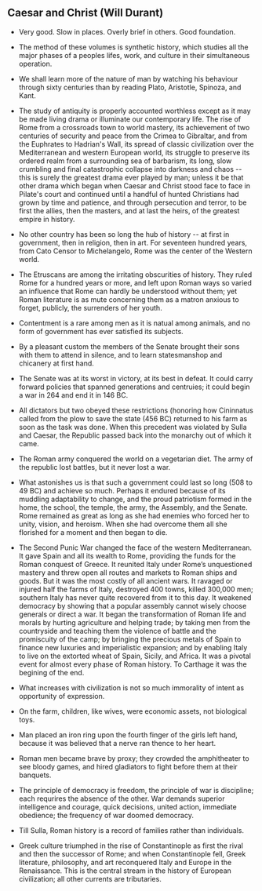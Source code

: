 ## Caesar and Christ (Will Durant)

- Very good. Slow in places. Overly brief in others. Good foundation.

- The method of these volumes is synthetic history, which studies all the major phases of a peoples lifes, work, and culture in their simultaneous operation.

- We shall learn more of the nature of man by watching his behaviour through sixty centuries than by reading Plato, Aristotle, Spinoza, and Kant.

- The study of antiquity is properly accounted worthless except as it may be made living drama or illuminate our contemporary life. The rise of Rome from a crossroads town to world mastery, its achievement of two centuries of security and peace from the Crimea to Gibraltar, and from the Euphrates to Hadrian's Wall, its spread of classic civilization over the Mediterranean and western European world, its struggle to preserve its ordered realm from a surrounding sea of barbarism, its long, slow crumbling and final catastrophic collapse into darkness and chaos -- this is surely the greatest drama ever played by man; unless it be that other drama which began when Caesar and Christ stood face to face in Pilate's court and continued until a handful of hunted Christians had grown by time and patience, and through persecution and terror, to be first the allies, then the masters, and at last the heirs, of the greatest empire in history.

- No other country has been so long the hub of history -- at first in government, then in religion, then in art. For seventeen hundred years, from Cato Censor to Michelangelo, Rome was the center of the Western world.

- The Etruscans are among the irritating obscurities of history. They ruled Rome for a hundred years or more, and left upon Roman ways so varied an influence that Rome can hardly be understood without them; yet Roman literature is as mute concerning them as a matron anxious to forget, publicly, the surrenders of her youth.

- Contentment is a rare among men as it is natual among animals, and no form of government has ever satisfied its subjects.

- By a pleasant custom the members of the Senate brought their sons with them to attend in silence, and to learn statesmanshop and chicanery at first hand.

- The Senate was at its worst in victory, at its best in defeat. It could carry forward policies that spanned generations and centruies; it could begin a war in 264 and end it in 146 BC.

- All dictators but two obeyed these restrictions (honoring how Cininnatus called from the plow to save the state (456 BC) returned to his farm as soon as the task was done. When this precedent was violated by Sulla and Caesar, the Republic passed back into the monarchy out of which it came.

- The Roman army conquered the world on a vegetarian diet.  The army of the republic lost battles, but it never lost a war.

- What astonishes us is that such a government could last so long (508 to 49 BC) and achieve so much. Perhaps it endured because of its muddling adaptability to change, and the proud patriotism formed in the home, the school, the temple, the army, the Assembly, and the Senate. Rome remained as great as long as she had enemies who forced her to unity, vision, and heroism. When she had overcome them all she florished for a moment and then began to die.

- The Second Punic War changed the face of the western Mediterranean.  It gave Spain and all its wealth to Rome, providing the funds for the Roman conquest of Greece. It reunited Italy under Rome’s unquestioned mastery and threw open all routes and markets to Roman ships and goods. But it was the most costly of all ancient wars. It ravaged or injured half the farms of Italy, destroyed 400 towns, killed 300,000 men; southern Italy has never quite recovered from it to this day. It weakened democracy by showing that a popular assembly cannot wisely choose generals or direct a war. It began the transformation of Roman life and morals by hurting agriculture and helping trade; by taking men from the countryside and teaching them the violence of battle and the promiscuity of the camp; by bringing the precious metals of Spain to finance new luxuries and imperialistic expansion; and by enabling Italy to live on the extorted wheat of Spain, Sicily, and Africa. It was a pivotal event for almost every phase of Roman history. To Carthage it was the begining of the end.

- What increases with civilization is not so much immorality of intent as opportunity of expression.

- On the farm, children, like wives, were economic assets, not biological toys.

- Man placed an iron ring upon the fourth finger of the girls left hand, because it was believed that a nerve ran thence to her heart.

- Roman men became brave by proxy; they crowded the amphitheater to see bloody games, and hired gladiators to fight before them at their banquets.

- The principle of democracy is freedom, the principle of war is discipline; each requrires the absence of the other. War demands superior intelligence and courage, quick decisions, united action, immediate obedience; the frequency of war doomed democracy.

- Till Sulla, Roman history is a record of families rather than individuals.

- Greek culture triumphed in the rise of Constantinople as first the rival and then the successor of Rome; and when Constantinople fell, Greek literature, philosophy, and art reconquered Italy and Europe in the Renaissance. This is the central stream in the history of European civilization; all other currents are tributaries.